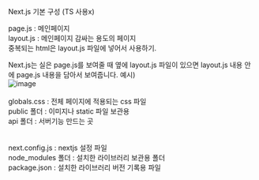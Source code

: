 Next.js 기본 구성 (TS 사용x) <br>

page.js : 메인페이지 <br>
layout.js : 메인페이지 감싸는 용도의 페이지 <br>
중복되는 html은 layout.js 파일에 넣어서 사용하기.

Next.js는 실은 page.js를 보여줄 때
옆에 layout.js 파일이 있으면 layout.js 내용 안에 page.js 내용을 담아서 보여줍니다. 예시)<br>
![image](https://github.com/user-attachments/assets/567bc9ee-54a0-4fc1-a882-8127e17417b9)
<br><br>
globals.css : 전체 페이지에 적용되는 css 파일
<br> public 폴더 : 이미지나 static 파일 보관용 <br>
api 폴더 : 서버기능 만드는 곳 <br>
<br>
 <br>
next.config.js : nextjs 설정 파일 <br>
node_modules 폴더 : 설치한 라이브러리 보관용 폴더 <br>
package.json : 설치한 라이브러리 버전 기록용 파일<br>
